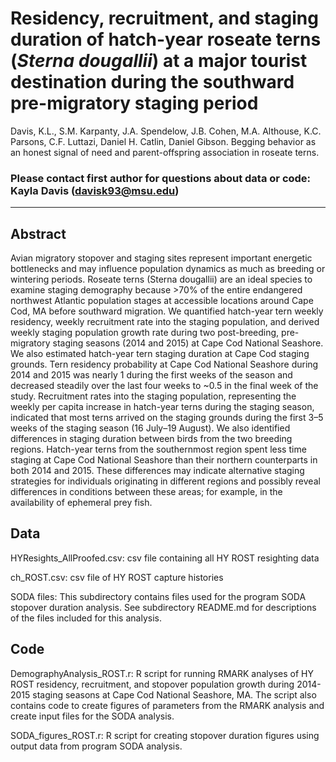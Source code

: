 # Residency, recruitment, and staging duration of hatch-year roseate terns (*Sterna dougallii*) at a major tourist destination during the southward pre-migratory staging period 

Davis, K.L., S.M. Karpanty, J.A. Spendelow, J.B. Cohen, M.A. Althouse, K.C. Parsons, C.F. Luttazi, Daniel H. Catlin, Daniel Gibson. Begging behavior as an honest signal of need and parent-offspring association in roseate terns. 

### Please contact first author for questions about data or code: Kayla Davis (davisk93@msu.edu)
_________________________________________________________________________________________________________________________________________
## Abstract
Avian migratory stopover and staging sites represent important energetic bottlenecks and may influence population dynamics as much as breeding or wintering periods. Roseate terns (Sterna dougallii) are an ideal species to examine staging demography because >70% of the entire endangered northwest Atlantic population stages at accessible locations around Cape Cod, MA before southward migration. We quantified hatch-year tern weekly residency, weekly recruitment rate into the staging population, and derived weekly staging population growth rate during two post-breeding, pre-migratory staging seasons (2014 and 2015) at Cape Cod National Seashore. We also estimated hatch-year tern staging duration at Cape Cod staging grounds. Tern residency probability at Cape Cod National Seashore during 2014 and 2015 was nearly 1 during the first weeks of the season and decreased steadily over the last four weeks to ~0.5 in the final week of the study. Recruitment rates into the staging population, representing the weekly per capita increase in hatch-year terns during the staging season, indicated that most terns arrived on the staging grounds during the first 3–5 weeks of the staging season (16 July–19 August). We also identified differences in staging duration between birds from the two breeding regions. Hatch-year terns from the southernmost region spent less time staging at Cape Cod National Seashore than their northern counterparts in both 2014 and 2015. These differences may indicate alternative staging strategies for individuals originating in different regions and possibly reveal differences in conditions between these areas; for example, in the availability of ephemeral prey fish. 
## Data
HYResights_AllProofed.csv: csv file containing all HY ROST resighting data

ch_ROST.csv: csv file of HY ROST capture histories

SODA files: This subdirectory contains files used for the program SODA stopover duration analysis. See subdirectory README.md for descriptions of the files included for this analysis. 
## Code
DemographyAnalysis_ROST.r: R script for running RMARK analyses of HY ROST residency, recruitment, and stopover population growth during 2014-2015 staging seasons at Cape Cod National Seashore, MA. The script also contains code to create figures of parameters from the RMARK analysis and create input files for the SODA analysis.

SODA_figures_ROST.r: R script for creating stopover duration figures using output data from program SODA analysis.
